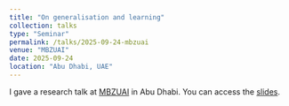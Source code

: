 ```yaml
---
title: "On generalisation and learning"
collection: talks
type: "Seminar"
permalink: /talks/2025-09-24-mbzuai
venue: "MBZUAI"
date: 2025-09-24
location: "Abu Dhabi, UAE"
---
```


I gave a research talk at [MBZUAI](https://mbzuai.ac.ae) in Abu Dhabi. You can access the [slides](https://bguedj.github.io/files/bguedj-talk-2025-mbzuai.pdf).
